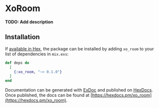 # XoRoom

**TODO: Add description**

## Installation

If [available in Hex](https://hex.pm/docs/publish), the package can be installed
by adding `xo_room` to your list of dependencies in `mix.exs`:

```elixir
def deps do
  [
    {:xo_room, "~> 0.1.0"}
  ]
end
```

Documentation can be generated with [ExDoc](https://github.com/elixir-lang/ex_doc)
and published on [HexDocs](https://hexdocs.pm). Once published, the docs can
be found at [https://hexdocs.pm/xo_room](https://hexdocs.pm/xo_room).

